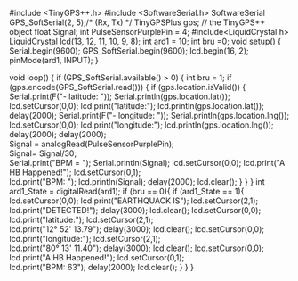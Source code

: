 #include <TinyGPS++.h>
#include <SoftwareSerial.h>
SoftwareSerial GPS_SoftSerial(2, 5);/* (Rx, Tx) */
TinyGPSPlus gps;  // the TinyGPS++ object
float Signal;
int PulseSensorPurplePin = 4;
#include<LiquidCrystal.h>
LiquidCrystal lcd(13, 12, 11, 10, 9, 8);
int ard1 = 10;
int bru =0;
void setup() {
Serial.begin(9600); 
GPS_SoftSerial.begin(9600);
lcd.begin(16, 2);
pinMode(ard1, INPUT);
}

void loop() {
if (GPS_SoftSerial.available() > 0) {
int bru = 1;
if (gps.encode(GPS_SoftSerial.read())) {
if (gps.location.isValid()) {            
Serial.print(F("- latitude: "));
Serial.println(gps.location.lat());
lcd.setCursor(0,0); 
lcd.print("latitude:");
lcd.println(gps.location.lat());
delay(2000);
Serial.print(F("- longitude: "));
Serial.println(gps.location.lng());
lcd.setCursor(0,0); 
lcd.print("longitude:");
lcd.println(gps.location.lng());
delay(2000);
delay(2000);  
Signal = analogRead(PulseSensorPurplePin);  
Signal= Signal/30;   
Serial.print("BPM =  ");
Serial.println(Signal);
lcd.setCursor(0,0); 
lcd.print("A HB Happened!");
lcd.setCursor(0,1);           
lcd.print("BPM: "); 
lcd.println(Signal);
delay(2000);
lcd.clear();
}
}
}
int ard1_State = digitalRead(ard1);
if (bru == 0){
if (ard1_State == 1){
lcd.setCursor(0,0); 
lcd.print("EARTHQUACK IS"); 
lcd.setCursor(2,1);           
lcd.print("DETECTED!");
delay(3000);
lcd.clear();
lcd.setCursor(0,0); 
lcd.print("latitude:"); 
lcd.setCursor(2,1);           
lcd.print("12° 52' 13.79");
delay(3000);
lcd.clear();
lcd.setCursor(0,0); 
lcd.print("longitude:"); 
lcd.setCursor(2,1);           
lcd.print("80° 13' 11.40");
delay(3000);
lcd.clear();
lcd.setCursor(0,0); 
lcd.print("A HB Happened!");
lcd.setCursor(0,1);           
lcd.print("BPM: 63"); 
delay(2000);
lcd.clear();
}
}
}
